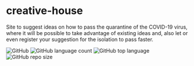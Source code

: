 # creative-house
Site to suggest ideas on how to pass the quarantine of the COVID-19 virus, where it will be possible to take advantage of existing ideas and,
also let or even register your suggestion for the isolation to pass faster.



![GitHub](https://img.shields.io/github/license/Ias4g/criative-house)
![GitHub language count](https://img.shields.io/github/languages/count/Ias4g/criative-house)
![GitHub top language](https://img.shields.io/github/languages/top/Ias4g/criative-house)
![GitHub repo size](https://img.shields.io/github/repo-size/Ias4g/criative-house)